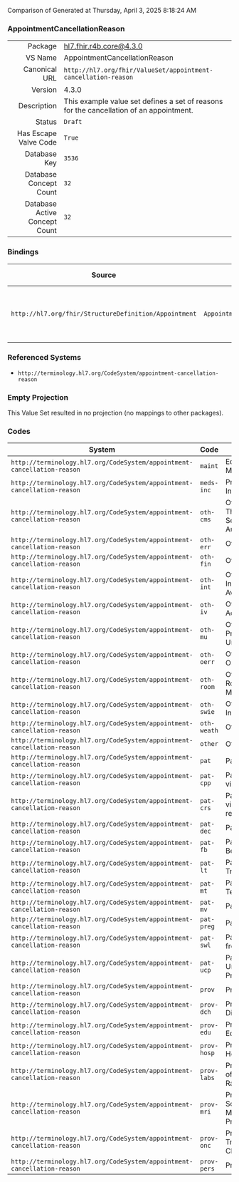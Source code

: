 Comparison of 
Generated at Thursday, April 3, 2025 8:18:24 AM

### AppointmentCancellationReason

|      |     |
| ---: | --- |
| Package | hl7.fhir.r4b.core@4.3.0 |
| VS Name | AppointmentCancellationReason |
| Canonical URL | `http://hl7.org/fhir/ValueSet/appointment-cancellation-reason` |
| Version | 4.3.0 |
| Description | This example value set defines a set of reasons for the cancellation of an appointment. |
| Status | `Draft` |
| Has Escape Valve Code | `True` |
| Database Key | `3536` |
| Database Concept Count | `32` |
| Database Active Concept Count | `32` |
### Bindings

| Source | Element | Binding | Strength | Element Short |
| ------ | ------- | ------- | -------- | ------------- |
| `http://hl7.org/fhir/StructureDefinition/Appointment` | `Appointment.cancelationReason` | `http://hl7.org/fhir/ValueSet/appointment-cancellation-reason` | `Example` | The coded reason for the appointment being cancelled |

### Referenced Systems

* `http://terminology.hl7.org/CodeSystem/appointment-cancellation-reason`
### Empty Projection

This Value Set resulted in no projection (no mappings to other packages).

### Codes

| System | Code | Display |
| ------ | ---- | ------- |
| `http://terminology.hl7.org/CodeSystem/appointment-cancellation-reason` | `maint` | Equipment Maintenance/Repair |
| `http://terminology.hl7.org/CodeSystem/appointment-cancellation-reason` | `meds-inc` | Prep/Med Incomplete |
| `http://terminology.hl7.org/CodeSystem/appointment-cancellation-reason` | `oth-cms` | Other: CMS Therapy Cap Service Not Authorized |
| `http://terminology.hl7.org/CodeSystem/appointment-cancellation-reason` | `oth-err` | Other: Error |
| `http://terminology.hl7.org/CodeSystem/appointment-cancellation-reason` | `oth-fin` | Other: Financial |
| `http://terminology.hl7.org/CodeSystem/appointment-cancellation-reason` | `oth-int` | Other: No Interpreter Available |
| `http://terminology.hl7.org/CodeSystem/appointment-cancellation-reason` | `oth-iv` | Other: Improper IV Access/Infiltrate IV |
| `http://terminology.hl7.org/CodeSystem/appointment-cancellation-reason` | `oth-mu` | Other: Prep/Med/Results Unavailable |
| `http://terminology.hl7.org/CodeSystem/appointment-cancellation-reason` | `oth-oerr` | Other: Schedule Order Error |
| `http://terminology.hl7.org/CodeSystem/appointment-cancellation-reason` | `oth-room` | Other: Room/Resource Maintenance |
| `http://terminology.hl7.org/CodeSystem/appointment-cancellation-reason` | `oth-swie` | Other: Silent Walk In Error |
| `http://terminology.hl7.org/CodeSystem/appointment-cancellation-reason` | `oth-weath` | Other: Weather |
| `http://terminology.hl7.org/CodeSystem/appointment-cancellation-reason` | `other` | Other |
| `http://terminology.hl7.org/CodeSystem/appointment-cancellation-reason` | `pat` | Patient |
| `http://terminology.hl7.org/CodeSystem/appointment-cancellation-reason` | `pat-cpp` | Patient: Canceled via Patient Portal |
| `http://terminology.hl7.org/CodeSystem/appointment-cancellation-reason` | `pat-crs` | Patient: Canceled via automated reminder system |
| `http://terminology.hl7.org/CodeSystem/appointment-cancellation-reason` | `pat-dec` | Patient: Deceased |
| `http://terminology.hl7.org/CodeSystem/appointment-cancellation-reason` | `pat-fb` | Patient: Feeling Better |
| `http://terminology.hl7.org/CodeSystem/appointment-cancellation-reason` | `pat-lt` | Patient: Lack of Transportation |
| `http://terminology.hl7.org/CodeSystem/appointment-cancellation-reason` | `pat-mt` | Patient: Member Terminated |
| `http://terminology.hl7.org/CodeSystem/appointment-cancellation-reason` | `pat-mv` | Patient: Moved |
| `http://terminology.hl7.org/CodeSystem/appointment-cancellation-reason` | `pat-preg` | Patient: Pregnant |
| `http://terminology.hl7.org/CodeSystem/appointment-cancellation-reason` | `pat-swl` | Patient: Scheduled from Wait List |
| `http://terminology.hl7.org/CodeSystem/appointment-cancellation-reason` | `pat-ucp` | Patient: Unhappy/Changed Provider |
| `http://terminology.hl7.org/CodeSystem/appointment-cancellation-reason` | `prov` | Provider |
| `http://terminology.hl7.org/CodeSystem/appointment-cancellation-reason` | `prov-dch` | Provider: Discharged |
| `http://terminology.hl7.org/CodeSystem/appointment-cancellation-reason` | `prov-edu` | Provider: Edu/Meeting |
| `http://terminology.hl7.org/CodeSystem/appointment-cancellation-reason` | `prov-hosp` | Provider: Hospitalized |
| `http://terminology.hl7.org/CodeSystem/appointment-cancellation-reason` | `prov-labs` | Provider: Labs Out of Acceptable Range |
| `http://terminology.hl7.org/CodeSystem/appointment-cancellation-reason` | `prov-mri` | Provider: MRI Screening Form Marked Do Not Proceed |
| `http://terminology.hl7.org/CodeSystem/appointment-cancellation-reason` | `prov-onc` | Provider: Oncology Treatment Plan Changes |
| `http://terminology.hl7.org/CodeSystem/appointment-cancellation-reason` | `prov-pers` | Provider: Personal |
